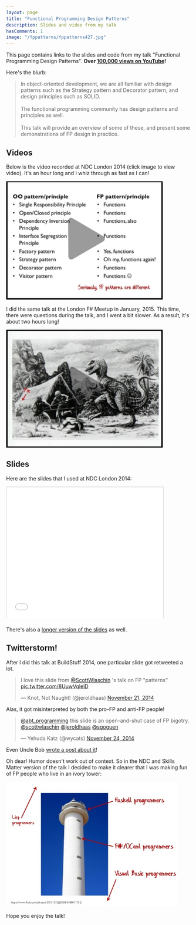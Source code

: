 ```yaml
---
layout: page
title: "Functional Programming Design Patterns"
description: Slides and video from my talk
hasComments: 1
image: "/fppatterns/fppatterns427.jpg"
---
```


This page contains links to the slides and code from my talk "Functional Programming Design Patterns". 
**Over [100,000 views on YouTube](https://www.youtube.com/watch?v=E8I19uA-wGY)!**

Here's the blurb:

> In object-oriented development, we are all familiar with design patterns
> such as the Strategy pattern and Decorator pattern, and design principles such as SOLID. 
> <br><br>
> The functional programming community has design patterns and principles as well. 
> <br><br>
> This talk will provide an overview of some of these, and present some 
> demonstrations of FP design in practice.


## Videos
 
Below is the video recorded at NDC London 2014 (click image to view video). It's an hour long and I whiz through as fast as I can!

[![Video from NDC London 2014](fppatterns427.jpg)](https://goo.gl/aptvwN)

I did the same talk at the London F# Meetup in January, 2015. This time, there were questions during the talk, and I went a bit slower. As a result, it's about two hours long!

[![Video from F#unctional Londoners, Jan 15, 2015](skillsmatter427.jpg)](https://skillsmatter.com/skillscasts/6120-functional-programming-design-patterns-with-scott-wlaschin)

## Slides 

Here are the slides that I used at NDC London 2014:
 
<iframe src="//www.slideshare.net/slideshow/embed_code/42373281" width="427" height="356" frameborder="0" marginwidth="0" marginheight="0" scrolling="no" style="border:1px solid #CCC; border-width:1px 1px 0; margin-bottom:5px; max-width: 100%;" allowfullscreen> </iframe> 

There's also a [longer version of the slides](http://www.slideshare.net/ScottWlaschin/fp-patterns-ndc-london2014) as well.

## Twitterstorm!

After I did this talk at BuildStuff 2014, one particular slide got retweeted a lot.

<blockquote class="twitter-tweet" lang="en"><p>I love this slide from <a href="https://twitter.com/ScottWlaschin">@ScottWlaschin</a> &#39;s talk on FP &quot;patterns&quot; <a href="http://t.co/8UuwVqlelD">pic.twitter.com/8UuwVqlelD</a></p>&mdash; Knot, Not Naught! (@jeroldhaas) <a href="https://twitter.com/jeroldhaas/status/535919819355598848">November 21, 2014</a></blockquote>
<script async src="//platform.twitter.com/widgets.js" charset="utf-8"></script>

Alas, it got misinterpreted by both the pro-FP and anti-FP people!
 
<blockquote class="twitter-tweet" lang="en"><p><a href="https://twitter.com/abt_programming">@abt_programming</a> this slide is an open-and-shut case of FP bigotry. <a href="https://twitter.com/ScottWlaschin">@scottwlaschin</a> <a href="https://twitter.com/jeroldhaas">@jeroldhaas</a> <a href="https://twitter.com/sgoguen">@sgoguen</a></p>&mdash; Yehuda Katz (@wycats) <a href="https://twitter.com/wycats/status/536737859466588161">November 24, 2014</a></blockquote>
<script async src="//platform.twitter.com/widgets.js" charset="utf-8"></script>

Even Uncle Bob [wrote a post about it](http://blog.cleancoder.com/uncle-bob/2014/11/24/FPvsOO.html)!

Oh dear! Humor doesn't work out of context. So in the NDC and Skills Matter version of the talk I decided to make it clearer that I was making fun of FP people who live in an ivory tower: 

![Ivory Tower](ivorytower.jpg) 

Hope you enjoy the talk!